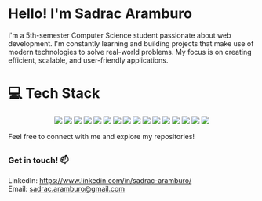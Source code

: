 # <h1>Hello! I'm Sadrac Aramburo</h1>
I'm a 5th-semester Computer Science student passionate about web development. I'm constantly learning and building projects that make use of modern technologies to solve real-world problems. My focus is on creating efficient, scalable, and user-friendly applications.

# <h1>💻 Tech Stack</h1>

<p align="center"> <img src="https://img.shields.io/badge/-JavaScript-F7DF1E?style=for-the-badge&logo=javascript&logoColor=black" /> <img src="https://img.shields.io/badge/-Python-3776AB?style=for-the-badge&logo=python&logoColor=white" /> <img src="https://img.shields.io/badge/-HTML5-E34F26?style=for-the-badge&logo=html5&logoColor=white" /> <img src="https://img.shields.io/badge/-CSS3-1572B6?style=for-the-badge&logo=css3&logoColor=white" /> <img src="https://img.shields.io/badge/-C++-00599C?style=for-the-badge&logo=c%2B%2B&logoColor=white" /> <img src="https://img.shields.io/badge/-Vite-646CFF?style=for-the-badge&logo=vite&logoColor=white" /> <img src="https://img.shields.io/badge/-React-61DAFB?style=for-the-badge&logo=react&logoColor=black" /> <img src="https://img.shields.io/badge/-React%20Native-61DAFB?style=for-the-badge&logo=react&logoColor=black" /> <img src="https://img.shields.io/badge/-TailwindCSS-38B2AC?style=for-the-badge&logo=tailwind-css&logoColor=white" /> <img src="https://img.shields.io/badge/-Bootstrap-563D7C?style=for-the-badge&logo=bootstrap&logoColor=white" /> <img src="https://img.shields.io/badge/-Node.js-339933?style=for-the-badge&logo=node.js&logoColor=white" /> <img src="https://img.shields.io/badge/-Express.js-000000?style=for-the-badge&logo=express&logoColor=white" /> <img src="https://img.shields.io/badge/-NPM-CB3837?style=for-the-badge&logo=npm&logoColor=white" /> <img src="https://img.shields.io/badge/-Figma-F24E1E?style=for-the-badge&logo=figma&logoColor=white" /> <img src="https://img.shields.io/badge/-Git-F05032?style=for-the-badge&logo=git&logoColor=white" /> <img src="https://img.shields.io/badge/-GitHub-181717?style=for-the-badge&logo=github&logoColor=white" /> </p>

Feel free to connect with me and explore my repositories!

## <h3>Get in touch! 📫</h3>
LinkedIn: https://www.linkedin.com/in/sadrac-aramburo/ <br>
Email: sadrac.aramburo@gmail.com
